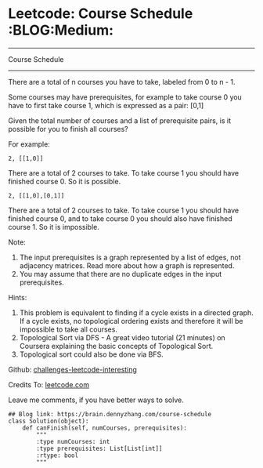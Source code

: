 # Leetcode: Course Schedule     :BLOG:Medium:


---

Course Schedule  

---

There are a total of n courses you have to take, labeled from 0 to n - 1.  

Some courses may have prerequisites, for example to take course 0 you have to first take course 1, which is expressed as a pair: [0,1]  

Given the total number of courses and a list of prerequisite pairs, is it possible for you to finish all courses?  

For example:  

    2, [[1,0]]

There are a total of 2 courses to take. To take course 1 you should have finished course 0. So it is possible.  

    2, [[1,0],[0,1]]

There are a total of 2 courses to take. To take course 1 you should have finished course 0, and to take course 0 you should also have finished course 1. So it is impossible.  

Note:  
1.  The input prerequisites is a graph represented by a list of edges, not adjacency matrices. Read more about how a graph is represented.
2.  You may assume that there are no duplicate edges in the input prerequisites.

Hints:  
1.  This problem is equivalent to finding if a cycle exists in a directed graph. If a cycle exists, no topological ordering exists and therefore it will be impossible to take all courses.
2.  Topological Sort via DFS - A great video tutorial (21 minutes) on Coursera explaining the basic concepts of Topological Sort.
3.  Topological sort could also be done via BFS.

Github: [challenges-leetcode-interesting](https://github.com/DennyZhang/challenges-leetcode-interesting/tree/master/course-schedule)  

Credits To: [leetcode.com](https://leetcode.com/problems/course-schedule/description/)  

Leave me comments, if you have better ways to solve.  

    ## Blog link: https://brain.dennyzhang.com/course-schedule
    class Solution(object):
        def canFinish(self, numCourses, prerequisites):
            """
            :type numCourses: int
            :type prerequisites: List[List[int]]
            :rtype: bool
            """